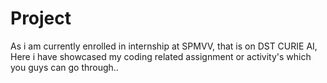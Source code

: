 # Project
As i am currently enrolled in internship at SPMVV, that is on DST CURIE AI, Here i have showcased my coding related assignment or activity's which you guys can go through..
